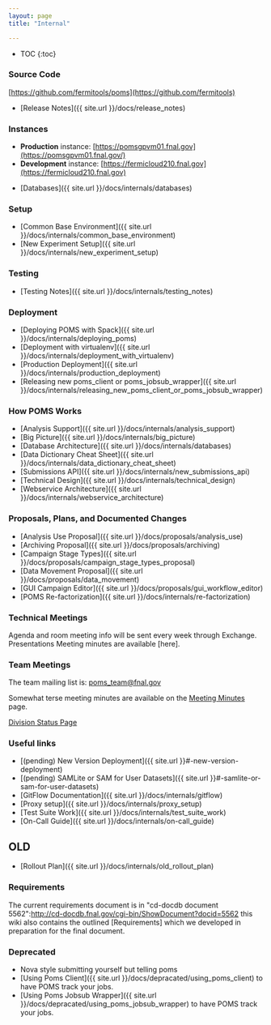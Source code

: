 ```yaml
---
layout: page
title: "Internal"

---
```

* TOC
{:toc}

### Source Code

[https://github.com/fermitools/poms](https://github.com/fermitools)
* [Release Notes]({{ site.url }}/docs/release_notes)

### Instances
- **Production** instance: [https://pomsgpvm01.fnal.gov](https://pomsgpvm01.fnal.gov/)
- **Development** instance: [https://fermicloud210.fnal.gov](https://fermicloud210.fnal.gov)

* [Databases]({{ site.url }}/docs/internals/databases)

### Setup
- [Common Base Environment]({{ site.url }}/docs/internals/common_base_environment)
- [New Experiment Setup]({{ site.url }}/docs/internals/new_experiment_setup)

### Testing
- [Testing Notes]({{ site.url }}/docs/internals/testing_notes)

### Deployment
- [Deploying POMS with Spack]({{ site.url }}/docs/internals/deploying_poms)
- [Deployment with virtualenv]({{ site.url }}/docs/internals/deployment_with_virtualenv)
- [Production Deployment]({{ site.url }}/docs/internals/production_deployment) 
- [Releasing new poms_client or poms_jobsub_wrapper]({{ site.url }}/docs/internals/releasing_new_poms_client_or_poms_jobsub_wrapper)

### How POMS Works
* [Analysis Support]({{ site.url }}/docs/internals/analysis_support)
* [Big Picture]({{ site.url }}/docs/internals/big_picture)
* [Database Architecture]({{ site.url }}/docs/internals/databases)
* [Data Dictionary Cheat Sheet]({{ site.url }}/docs/internals/data_dictionary_cheat_sheet)
* [Submissions API]({{ site.url }}/docs/internals/new_submissions_api)
* [Technical Design]({{ site.url }}/docs/internals/technical_design)
* [Webservice Architecture]({{ site.url }}/docs/internals/webservice_architecture)

### Proposals, Plans, and Documented Changes
* [Analysis Use Proposal]({{ site.url }}/docs/proposals/analysis_use) 
* [Archiving Proposal]({{ site.url }}/docs/proposals/archiving) 
* [Campaign Stage Types]({{ site.url }}/docs/proposals/campaign_stage_types_proposal)
* [Data Movement Proposal]({{ site.url }}/docs/proposals/data_movement) 
* [GUI Campaign Editor]({{ site.url }}/docs/proposals/gui_workflow_editor)
* [POMS Re-factorization]({{ site.url }}/docs/internals/re-factorization)

### Technical Meetings 

Agenda and room meeting info will be sent every week through Exchange.
Presentations 
Meeting minutes are available [here].

### Team Meetings

The team mailing list is: poms_team@fnal.gov

Somewhat terse meeting minutes are available on the [Meeting Minutes](https://cdcvs.fnal.gov/redmine/projects/prod_mgmt_db/wiki/MeetingMinutes) page.

[Division Status Page](https://fermipoint.fnal.gov/organization/cs/scd/General%20Shared%20Documents/Forms/AllItems.aspx?RootFolder=%2Forganization%2Fcs%2Fscd%2FGeneral%20Shared%20Documents%2FOffline%20Production%20Management%20Database&FolderCTID=0x0120003E39BA4EA81E694CB1818E6CB4D1810E&View={E226EBB5-ACCD-418A-B4ED-0168C77948AA}&InitialTabId=Ribbon.Document&VisibilityContext=WSSTabPersistence)


### Useful links
* [(pending) New Version Deployment]({{ site.url }}#-new-version-deployment)
* [(pending) SAMLite or SAM for User Datasets]({{ site.url }}#-samlite-or-sam-for-user-datasets)
* [GitFlow Documentation]({{ site.url }}/docs/internals/gitflow) 
* [Proxy setup]({{ site.url }}/docs/internals/proxy_setup) 
* [Test Suite Work]({{ site.url }}/docs/internals/test_suite_work) 
* [On-Call Guide]({{ site.url }}/docs/internals/on-call_guide) 

##  OLD

* [Rollout Plan]({{ site.url }}/docs/internals/old_rollout_plan)

### Requirements

The current requirements document is in "cd-docdb document 5562":http://cd-docdb.fnal.gov/cgi-bin/ShowDocument?docid=5562
this wiki also contains the outlined [Requirements] which we developed in preparation for the final document.

### Deprecated 
* Nova style submitting yourself but telling poms
* [Using Poms Client]({{ site.url }}/docs/depracated/using_poms_client)  to have POMS track your jobs.
* [Using Poms Jobsub Wrapper]({{ site.url }}/docs/depracated/using_poms_jobsub_wrapper)  to have POMS track your jobs.



